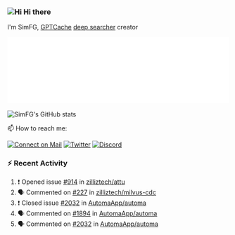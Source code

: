 ### <img src='https://qpluspicture.oss-cn-beijing.aliyuncs.com/6LjjQA/Hi.gif' alt='Hi' width="24"/> Hi there

I'm SimFG, [GPTCache](https://github.com/zilliztech/GPTCache) [deep searcher](https://github.com/zilliztech/deep-searcher) creator

![Metrics 👋](/metrics.plugin.followup.user.svg)

![SimFG's GitHub stats](https://github-readme-stats.vercel.app/api?username=SimFG&show_icons=true&theme=radical&count_private=true)

📫 How to reach me:

[![Connect on Mail](https://img.shields.io/badge/Ask%20me-anything-1abc9c.svg)](mailto:1142838399@qq.com)
[![Twitter](https://img.shields.io/twitter/follow/FogSim?style=social)](https://twitter.com/FogSim)
[![Discord](https://img.shields.io/discord/1092648432495251507?label=Discord&logo=discord)](https://discord.gg/Q8C6WEjSWV)

### :zap: Recent Activity

<!--START_SECTION:activity-->
1. ❗️ Opened issue [#914](https://github.com/zilliztech/attu/issues/914) in [zilliztech/attu](https://github.com/zilliztech/attu)
2. 🗣 Commented on [#227](https://github.com/zilliztech/milvus-cdc/issues/227) in [zilliztech/milvus-cdc](https://github.com/zilliztech/milvus-cdc)
3. ❗️ Closed issue [#2032](https://github.com/AutomaApp/automa/issues/2032) in [AutomaApp/automa](https://github.com/AutomaApp/automa)
4. 🗣 Commented on [#1894](https://github.com/AutomaApp/automa/issues/1894) in [AutomaApp/automa](https://github.com/AutomaApp/automa)
5. 🗣 Commented on [#2032](https://github.com/AutomaApp/automa/issues/2032) in [AutomaApp/automa](https://github.com/AutomaApp/automa)
<!--END_SECTION:activity-->

